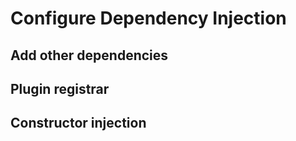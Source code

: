 # Configure Dependency Injection

## Add other dependencies

## Plugin registrar

## Constructor injection